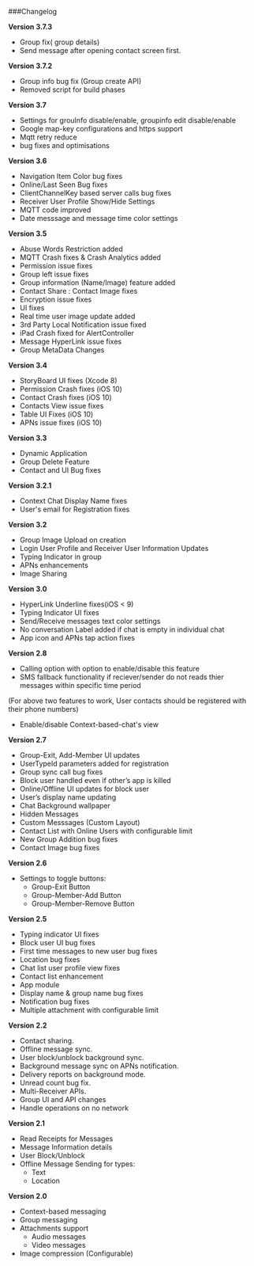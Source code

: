 ###Changelog


__Version 3.7.3__

* Group fix( group details)
* Send message after opening contact screen first.

__Version 3.7.2__

* Group info bug fix (Group create API)
* Removed script for build phases

__Version 3.7__

* Settings for grouInfo disable/enable, groupinfo edit disable/enable
* Google map-key configurations and https support
* Mqtt retry reduce
* bug fixes and optimisations

__Version 3.6__

* Navigation Item Color bug fixes
* Online/Last Seen Bug fixes
* ClientChannelKey based server calls bug fixes
* Receiver User Profile Show/Hide Settings
* MQTT code improved
* Date messsage and message time color settings

__Version 3.5__

* Abuse Words Restriction added
* MQTT Crash fixes & Crash Analytics added
* Permission issue fixes
* Group left issue fixes
* Group information (Name/Image) feature added
* Contact Share : Contact Image fixes
* Encryption issue fixes
* UI fixes
* Real time user image update added
* 3rd Party Local Notification issue fixed
* iPad Crash fixed for AlertController
* Message HyperLink issue fixes
* Group MetaData Changes

__Version 3.4__

* StoryBoard UI fixes (Xcode 8)
* Permission Crash fixes (iOS 10)
* Contact Crash fixes (iOS 10)
* Contacts View issue fixes
* Table UI Fixes (iOS 10)
* APNs issue fixes (iOS 10)

__Version 3.3__

* Dynamic Application
* Group Delete Feature
* Contact and UI Bug fixes

__Version 3.2.1__

* Context Chat Display Name fixes
* User's email for Registration fixes

__Version 3.2__

* Group Image Upload on creation
* Login User Profile and Receiver User Information Updates
* Typing Indicator in group
* APNs enhancements
* Image Sharing

__Version 3.0__

 * HyperLink Underline fixes(iOS < 9)
 * Typing Indicator UI fixes
 * Send/Receive messages text color settings
 * No conversation Label added if chat is empty in individual chat
 * App icon and APNs tap action fixes 

__Version 2.8__

 * Calling option with option to enable/disable this feature
 * SMS fallback functionality if reciever/sender do not reads thier messages within specific time period
  
 (For above two features to work, User contacts should be registered with their phone numbers)
 * Enable/disable Context-based-chat's view

__Version 2.7__

 * Group-Exit, Add-Member UI updates
 * UserTypeId parameters added for registration
 * Group sync call bug fixes
 * Block user handled even if other’s app is killed
 * Online/Offline UI updates for block user
 * User’s display name updating
 * Chat Background wallpaper
 * Hidden Messages
 * Custom Messsages (Custom Layout)
 * Contact List with Online Users with configurable limit
 * New Group Addition bug fixes
 * Contact Image bug fixes

__Version 2.6__
 * Settings to toggle buttons:
    * Group-Exit Button
    * Group-Member-Add Button
    * Group-Member-Remove Button

__Version 2.5__
 * Typing indicator UI fixes
 * Block user UI bug fixes
 * First time messages to new user bug fixes
 * Location bug fixes
 * Chat list user profile view fixes
 * Contact list enhancement
 * App module
 * Display name & group name bug fixes
 * Notification bug fixes
 * Multiple attachment with configurable limit

__Version 2.2__
 * Contact sharing. 
 * Offline message sync.
 * User block/unblock background sync.
 * Background message sync on APNs notification.
 * Delivery reports on background mode.
 * Unread count bug fix.
 * Multi-Receiver APIs.
 * Group UI and API changes
 * Handle operations on no network

__Version 2.1__
 * Read Receipts for Messages
 * Message Information details
 * User Block/Unblock
 * Offline Message Sending for types:
   * Text
   * Location

__Version 2.0__
 * Context-based messaging
 * Group messaging
 * Attachments support
   * Audio messages
   * Video messages
 * Image compression (Configurable)
 

